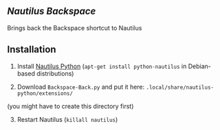 *Nautilus Backspace*
-----------------------
Brings back the Backspace shortcut to Nautilus

Installation
-----------------------
1) Install [Nautilus Python](https://wiki.gnome.org/Projects/NautilusPython) (`apt-get install python-nautilus` in Debian-based distributions)
 
2) Download `Backspace-Back.py` and put it here: `.local/share/nautilus-python/extensions/`

(you might have to create this directory first)

3) Restart Nautilus (`killall nautilus`)
